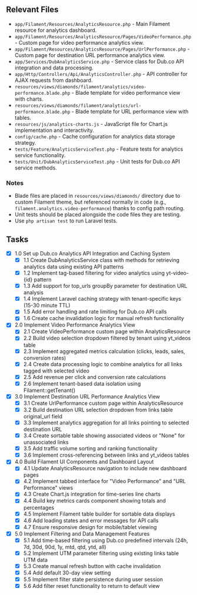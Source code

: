 ## Relevant Files

- `app/Filament/Resources/AnalyticsResource.php` - Main Filament resource for analytics dashboard.
- `app/Filament/Resources/AnalyticsResource/Pages/VideoPerformance.php` - Custom page for video performance analytics view.
- `app/Filament/Resources/AnalyticsResource/Pages/UrlPerformance.php` - Custom page for destination URL performance analytics view.
- `app/Services/DubAnalyticsService.php` - Service class for Dub.co API integration and data processing.
- `app/Http/Controllers/Api/AnalyticsController.php` - API controller for AJAX requests from dashboard.
- `resources/views/diamonds/filament/analytics/video-performance.blade.php` - Blade template for video performance view with charts.
- `resources/views/diamonds/filament/analytics/url-performance.blade.php` - Blade template for URL performance view with tables.
- `resources/js/analytics-charts.js` - JavaScript file for Chart.js implementation and interactivity.
- `config/cache.php` - Cache configuration for analytics data storage strategy.
- `tests/Feature/AnalyticsServiceTest.php` - Feature tests for analytics service functionality.
- `tests/Unit/DubAnalyticsServiceTest.php` - Unit tests for Dub.co API service methods.

### Notes

- Blade files are placed in `resources/views/diamonds/` directory due to custom Filament theme, but referenced normally in code (e.g., `filament.analytics.video-performance`) thanks to config path routing.
- Unit tests should be placed alongside the code files they are testing.
- Use `php artisan test` to run Laravel tests.

## Tasks

- [x] 1.0 Set up Dub.co Analytics API Integration and Caching System
  - [x] 1.1 Create DubAnalyticsService class with methods for retrieving analytics data using existing API patterns
  - [x] 1.2 Implement tag-based filtering for video analytics using yt-video-{id} pattern
  - [x] 1.3 Add support for top_urls groupBy parameter for destination URL analysis
  - [x] 1.4 Implement Laravel caching strategy with tenant-specific keys (15-30 minute TTL)
  - [x] 1.5 Add error handling and rate limiting for Dub.co API calls
  - [x] 1.6 Create cache invalidation logic for manual refresh functionality

- [x] 2.0 Implement Video Performance Analytics View
  - [x] 2.1 Create VideoPerformance custom page within AnalyticsResource
  - [x] 2.2 Build video selection dropdown filtered by tenant using yt_videos table
  - [x] 2.3 Implement aggregated metrics calculation (clicks, leads, sales, conversion rates)
  - [x] 2.4 Create data processing logic to combine analytics for all links tagged with selected video
  - [x] 2.5 Add revenue per click and conversion rate calculations
  - [x] 2.6 Implement tenant-based data isolation using Filament::getTenant()

- [x] 3.0 Implement Destination URL Performance Analytics View
  - [x] 3.1 Create UrlPerformance custom page within AnalyticsResource
  - [x] 3.2 Build destination URL selection dropdown from links table original_url field
  - [x] 3.3 Implement analytics aggregation for all links pointing to selected destination URL
  - [x] 3.4 Create sortable table showing associated videos or "None" for unassociated links
  - [x] 3.5 Add traffic volume sorting and ranking functionality
  - [x] 3.6 Implement cross-referencing between links and yt_videos tables

- [x] 4.0 Build Filament UI Components and Dashboard Layout
  - [x] 4.1 Update AnalyticsResource navigation to include new dashboard pages
  - [x] 4.2 Implement tabbed interface for "Video Performance" and "URL Performance" views
  - [x] 4.3 Create Chart.js integration for time-series line charts
  - [x] 4.4 Build key metrics cards component showing totals and percentages
  - [x] 4.5 Implement Filament table builder for sortable data displays
  - [x] 4.6 Add loading states and error messages for API calls
  - [x] 4.7 Ensure responsive design for mobile/tablet viewing

- [x] 5.0 Implement Filtering and Data Management Features
  - [x] 5.1 Add time-based filtering using Dub.co predefined intervals (24h, 7d, 30d, 90d, 1y, mtd, qtd, ytd, all)
  - [x] 5.2 Implement UTM parameter filtering using existing links table UTM data
  - [x] 5.3 Create manual refresh button with cache invalidation
  - [x] 5.4 Add default 30-day view setting
  - [x] 5.5 Implement filter state persistence during user session
  - [x] 5.6 Add filter reset functionality to return to default view 